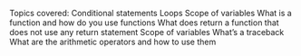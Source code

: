 Topics covered:
Conditional statements
Loops
Scope of variables
What is a function and how do you use functions
What does return a function that does not use any return statement
Scope of variables
What’s a traceback
What are the arithmetic operators and how to use them
